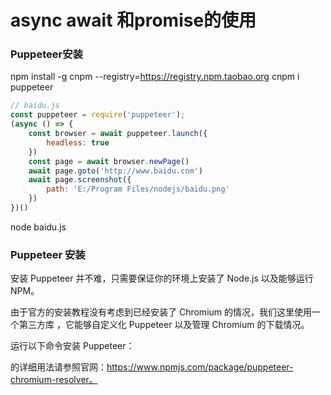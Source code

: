 
# async await 和promise的使用




### Puppeteer安装
npm install -g cnpm --registry=https://registry.npm.taobao.org
cnpm i puppeteer

```javascript
// baidu.js
const puppeteer = require('puppeteer');
(async () => {
    const browser = await puppeteer.launch({
        headless: true
    })
    const page = await browser.newPage()
    await page.goto('http://www.baidu.com')
    await page.screenshot({
        path: 'E:/Program Files/nodejs/baidu.png'
    })
})()
```
node baidu.js


### Puppeteer 安装
安装 Puppeteer 并不难，只需要保证你的环境上安装了 Node.js 以及能够运行 NPM。

由于官方的安装教程没有考虑到已经安装了 Chromium 的情况，我们这里使用一个第三方库 ，它能够自定义化 Puppeteer 以及管理 Chromium 的下载情况。

运行以下命令安装 Puppeteer：

的详细用法请参照官网：https://www.npmjs.com/package/puppeteer-chromium-resolver。











